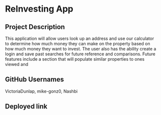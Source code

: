# ReInvesting App

  ## Project Description
  This application will allow users look up an address and use our calculator to determine how much money they can make on the property based on how much money they want to invest. The user also has the ability create a login and save past searches for future reference and comparisons. Future features include a section that will populate similar properties to ones viewed and 

  ## GitHub Usernames
  VictoriaDunlap, mike-gonz0, Nashbi

  ## Deployed link
   